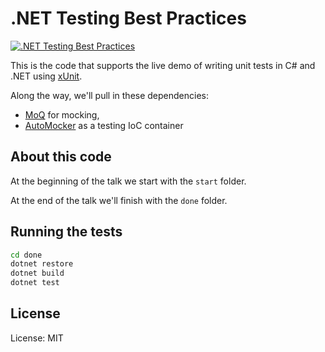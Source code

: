 .NET Testing Best Practices
===========================

[![.NET Testing Best Practices](https://github.com/robrich/net-testing-xunit-moq/actions/workflows/done.yml/badge.svg)](https://github.com/robrich/net-testing-xunit-moq/actions/workflows/done.yml)

This is the code that supports the live demo of writing unit tests in C# and .NET using [xUnit](https://xunit.net/docs/getting-started/netcore/cmdline).

Along the way, we'll pull in these dependencies:
- [MoQ](https://github.com/Moq/moq4) for mocking,
- [AutoMocker](https://github.com/moq/Moq.AutoMocker) as a testing IoC container

About this code
---------------

At the beginning of the talk we start with the `start` folder.

At the end of the talk we'll finish with the `done` folder.

Running the tests
-----------------

```sh
cd done
dotnet restore
dotnet build
dotnet test
```

License
-------

License: MIT

